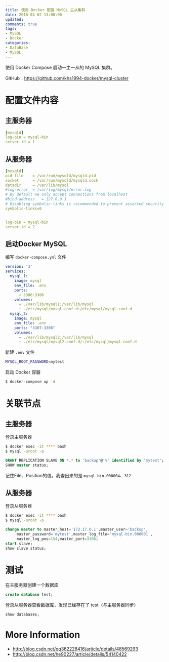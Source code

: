 ```yaml
---
title: 使用 Docker 配置 MySQL 主从集群
date: 2016-04-02 13:00:00
updated:
comments: true
tags:
- MySQL
- Docker
categories:
- DataBase
- MySQL
---
```


使用 Docker Compose 启动一主一从的 MySQL 集群。

GitHub：https://github.com/khs1994-docker/mysql-cluster

<!--more-->

# 配置文件内容

## 主服务器

```yaml
[mysqld]
log-bin = mysql-bin
server-id = 1
```

## 从服务器

```yaml
[mysqld]
pid-file	= /var/run/mysqld/mysqld.pid
socket		= /var/run/mysqld/mysqld.sock
datadir		= /var/lib/mysql
#log-error	= /var/log/mysql/error.log
# By default we only accept connections from localhost
#bind-address	= 127.0.0.1
# Disabling symbolic-links is recommended to prevent assorted security risks
symbolic-links=0


log-bin = mysql-bin
server-id = 2
```

## 启动Docker MySQL

编写 `docker-compose.yml` 文件

```yaml
version: '3'
services:
  mysql_1:
    image: mysql
    env_file: .env
    ports:
      - 3306:3306
    volumes:
      - ./var/lib/mysql1:/var/lib/mysql
      - ./etc/mysql/mysql.conf.d:/etc/mysql/mysql.conf.d
  mysql_2:
    image: mysql
    env_file: .env
    ports: "3307:3306"
    volumes:
      - ./var/lib/mysql2:/var/lib/mysql
      - ./etc/mysql/mysql2.conf.d/:/etc/mysql/mysql.conf.d      
```

新建 `.env` 文件

```bash
MYSQL_ROOT_PASSWORD=mytest
```

启动 Docker 容器

```bash
$ docker-compose up -d
```

# 关联节点

## 主服务器

登录主服务器

```bash
$ docker exec -it **** bash
$ mysql -uroot -p
```

```sql
GRANT REPLICATION SLAVE ON *.* to 'backup'@'%' identified by 'mytest';
SHOW master status;
```

记住File、Position的值。我查出来的是 `mysql-bin.000004`、`312`

## 从服务器

登录从服务器

```bash
$ docker exec -it **** bash
$ mysql -uroot -p
```

```sql
change master to master_host='172.17.0.1',master_user='backup',
     master_password='mytest',master_log_file='mysql-bin.000001',
     master_log_pos=154,master_port=3306;
start slave;
show slave status;
```

# 测试

在主服务器创建一个数据库

```sql
create database test;
```

登录从服务器查看数据库，发现已经存在了 test（与主服务器同步）

```sql
show databases;
```

# More Information

* http://blog.csdn.net/qq362228416/article/details/48569293  
* http://blog.csdn.net/he90227/article/details/54140422
